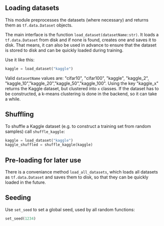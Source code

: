 ## Loading datasets

This module preprocesses the datasets (where necessary) and returns them as 
`tf.data.Dataset` objects.

The main interface is the function `load_dataset(datasetName:str)`. It loads a
`tf.data.Dataset` from disk and if none is found, creates one and saves it to
disk. That means, it can also be used in advance to ensure that the dataset is
stored to disk and can be quickly loaded during training.

Use it like this:
```python
kaggle = load_dataset("kaggle")
```

Valid `datasetName` values are: "cifar10", "cifar100", "kaggle", "kaggle_2",
"kaggle_10","kaggle_20","kaggle_50","kaggle_100". Using the key "kaggle_x" 
returns the Kaggle dataset, but clustered into `x` classes. If the dataset has 
to be constructed, a k-means clustering is done in the backend, so it can take 
a while.

## Shuffling

To shuffle a Kaggle dataset (e.g. to construct a training set from random 
samples) call `shuffle_kaggle`:
```python
kaggle = load_dataset("kaggle")
kaggle_shuffled = shuffle_kaggle(kaggle)
```

## Pre-loading for later use

There is a conveniance method `load_all_datasets`, which loads all datasets as
`tf.data.Dataset` and saves them to disk, so that they can be quickly loaded in
the future.

## Seeding

Use `set_seed` to set a global seed, used by all random functions:
```python
set_seed(1234)
```
